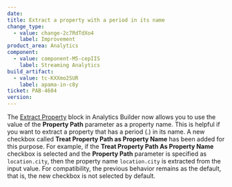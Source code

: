 ```yaml
---
date: 
title: Extract a property with a period in its name
change_type:
  - value: change-2c7RdTdXo4
    label: Improvement
product_area: Analytics
component:
  - value: component-M5-cepIIS
    label: Streaming Analytics
build_artifact:
  - value: tc-KXXmo2SUR
    label: apama-in-c8y
ticket: PAB-4604
version: 
---
```

The [Extract Property](https://cumulocity.com/docs/streaming-analytics/block-reference/#expression) block in Analytics Builder now allows you to use the value of the **Property Path** parameter as a property name. 
This is helpful if you want to extract a property that has a period (.) in its name. A new checkbox called **Treat Property Path as Property Name** has been added for this purpose. 
For example, if the **Treat Property Path As Property Name** checkbox is selected and the **Property Path** parameter is specified as `location.city`, then the property name `location.city` is extracted from the input value.
For compatibility, the previous behavior remains as the default, that is, the new checkbox is not selected by default.
